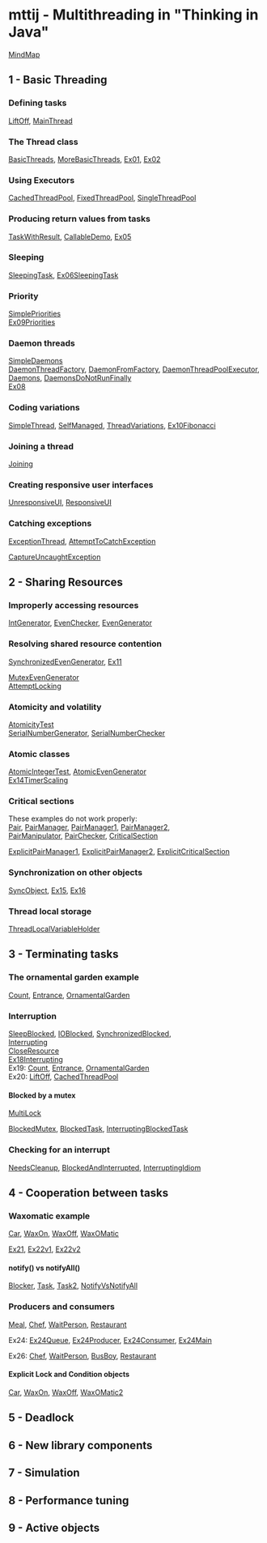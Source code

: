 mttij - Multithreading in "Thinking in Java"
============================================

[MindMap](https://coggle.it/diagram/XveP_5G51Z1Ax7oD/t/-)

1 - Basic Threading
-------------------

### Defining tasks
[LiftOff](src/main/java/learn/mt/mttij/p01basic/LiftOff.java),
[MainThread](src/main/java/learn/mt/mttij/p01basic/MainThread.java)

### The Thread class
[BasicThreads](src/main/java/learn/mt/mttij/p01basic/BasicThreads.java),
[MoreBasicThreads](src/main/java/learn/mt/mttij/p01basic/MoreBasicThreads.java),
[Ex01](src/main/java/learn/mt/mttij/p01basic/ex/Ex01.java),
[Ex02](src/main/java/learn/mt/mttij/p01basic/ex/Ex02.java)

### Using Executors
[CachedThreadPool](src/main/java/learn/mt/mttij/p01basic/CachedThreadPool.java),
[FixedThreadPool](src/main/java/learn/mt/mttij/p01basic/FixedThreadPool.java),
[SingleThreadPool](src/main/java/learn/mt/mttij/p01basic/SingleThreadPool.java)

### Producing return values from tasks
[TaskWithResult](src/main/java/learn/mt/mttij/p01basic/TaskWithResult.java),
[CallableDemo](src/main/java/learn/mt/mttij/p01basic/CallableDemo.java),
[Ex05](src/main/java/learn/mt/mttij/p01basic/ex/Ex05.java)

### Sleeping
[SleepingTask](src/main/java/learn/mt/mttij/p01basic/SleepingTask.java),
[Ex06SleepingTask](src/main/java/learn/mt/mttij/p01basic/ex/Ex06SleepingTask.java)

### Priority
[SimplePriorities](src/main/java/learn/mt/mttij/p01basic/SimplePriorities.java)  
[Ex09Priorities](src/main/java/learn/mt/mttij/p01basic/ex/Ex09Priorities.java)

### Daemon threads
[SimpleDaemons](src/main/java/learn/mt/mttij/p01basic/SimpleDaemons.java)  
[DaemonThreadFactory](src/main/java/learn/mt/mttij/p01basic/DaemonThreadFactory.java),
[DaemonFromFactory](src/main/java/learn/mt/mttij/p01basic/DaemonFromFactory.java),
[DaemonThreadPoolExecutor](src/main/java/learn/mt/mttij/p01basic/DaemonThreadPoolExecutor.java),
[Daemons](src/main/java/learn/mt/mttij/p01basic/Daemons.java),
[DaemonsDoNotRunFinally](src/main/java/learn/mt/mttij/p01basic/DaemonsDoNotRunFinally.java)  
[Ex08](src/main/java/learn/mt/mttij/p01basic/ex/Ex08.java)

### Coding variations
[SimpleThread](src/main/java/learn/mt/mttij/p01basic/SimpleThread.java),
[SelfManaged](src/main/java/learn/mt/mttij/p01basic/SelfManaged.java),
[ThreadVariations](src/main/java/learn/mt/mttij/p01basic/ThreadVariations.java),
[Ex10Fibonacci](src/main/java/learn/mt/mttij/p01basic/ex/Ex10Fibonacci.java)

### Joining a thread
[Joining](src/main/java/learn/mt/mttij/p01basic/Joining.java)

### Creating responsive user interfaces
[UnresponsiveUI](src/main/java/learn/mt/mttij/p01basic/UnresponsiveUI.java),
[ResponsiveUI](src/main/java/learn/mt/mttij/p01basic/ResponsiveUI.java)

### Catching exceptions
[ExceptionThread](src/main/java/learn/mt/mttij/p01basic/ExceptionThread.java),
[AttemptToCatchException](src/main/java/learn/mt/mttij/p01basic/AttemptToCatchException.java)

[CaptureUncaughtException](src/main/java/learn/mt/mttij/p01basic/CaptureUncaughtException.java)

2 - Sharing Resources
---------------------

### Improperly accessing resources
[IntGenerator](src/main/java/learn/mt/mttij/p02sharing/IntGenerator.java),
[EvenChecker](src/main/java/learn/mt/mttij/p02sharing/EvenChecker.java),
[EvenGenerator](src/main/java/learn/mt/mttij/p02sharing/EvenGenerator.java)

### Resolving shared resource contention
[SynchronizedEvenGenerator](src/main/java/learn/mt/mttij/p02sharing/SynchronizedEvenGenerator.java),
[Ex11](src/main/java/learn/mt/mttij/p02sharing/ex/Ex11.java)

[MutexEvenGenerator](src/main/java/learn/mt/mttij/p02sharing/MutexEvenGenerator.java)  
[AttemptLocking](src/main/java/learn/mt/mttij/p02sharing/AttemptLocking.java)

### Atomicity and volatility
[AtomicityTest](src/main/java/learn/mt/mttij/p02sharing/atomicity/AtomicityTest.java)  
[SerialNumberGenerator](src/main/java/learn/mt/mttij/p02sharing/atomicity/SerialNumberGenerator.java),
[SerialNumberChecker](src/main/java/learn/mt/mttij/p02sharing/atomicity/SerialNumberChecker.java)

### Atomic classes
[AtomicIntegerTest](src/main/java/learn/mt/mttij/p02sharing/atomicity/AtomicIntegerTest.java),
[AtomicEvenGenerator](src/main/java/learn/mt/mttij/p02sharing/atomicity/AtomicEvenGenerator.java)  
[Ex14TimerScaling](src/main/java/learn/mt/mttij/p02sharing/atomicity/ex/Ex14TimerScaling.java)

### Critical sections
These examples do not work properly:  
[Pair](src/main/java/learn/mt/mttij/p02sharing/critical/Pair.java),
[PairManager](src/main/java/learn/mt/mttij/p02sharing/critical/PairManager.java),
[PairManager1](src/main/java/learn/mt/mttij/p02sharing/critical/PairManager1.java),
[PairManager2](src/main/java/learn/mt/mttij/p02sharing/critical/PairManager2.java),  
[PairManipulator](src/main/java/learn/mt/mttij/p02sharing/critical/PairManipulator.java),
[PairChecker](src/main/java/learn/mt/mttij/p02sharing/critical/PairChecker.java),
[CriticalSection](src/main/java/learn/mt/mttij/p02sharing/critical/CriticalSection.java)

[ExplicitPairManager1](src/main/java/learn/mt/mttij/p02sharing/critical/ExplicitPairManager1.java),
[ExplicitPairManager2](src/main/java/learn/mt/mttij/p02sharing/critical/ExplicitPairManager2.java),
[ExplicitCriticalSection](src/main/java/learn/mt/mttij/p02sharing/critical/ExplicitCriticalSection.java)

### Synchronization on other objects
[SyncObject](src/main/java/learn/mt/mttij/p02sharing/critical/SyncObject.java),
[Ex15](src/main/java/learn/mt/mttij/p02sharing/critical/ex/Ex15.java),
[Ex16](src/main/java/learn/mt/mttij/p02sharing/critical/ex/Ex16.java)

### Thread local storage
[ThreadLocalVariableHolder](src/main/java/learn/mt/mttij/p02sharing/ThreadLocalVariableHolder.java)


3 - Terminating tasks
---------------------

### The ornamental garden example
[Count](src/main/java/learn/mt/mttij/p03terminating/garden/Count.java),
[Entrance](src/main/java/learn/mt/mttij/p03terminating/garden/Entrance.java),
[OrnamentalGarden](src/main/java/learn/mt/mttij/p03terminating/garden/OrnamentalGarden.java)

### Interruption
[SleepBlocked](src/main/java/learn/mt/mttij/p03terminating/interruption/SleepBlocked.java),
[IOBlocked](src/main/java/learn/mt/mttij/p03terminating/interruption/IOBlocked.java),
[SynchronizedBlocked](src/main/java/learn/mt/mttij/p03terminating/interruption/SynchronizedBlocked.java),  
[Interrupting](src/main/java/learn/mt/mttij/p03terminating/interruption/Interrupting.java)  
[CloseResource](src/main/java/learn/mt/mttij/p03terminating/interruption/CloseResource.java)  
[Ex18Interrupting](src/main/java/learn/mt/mttij/p03terminating/interruption/ex/Ex18Interrupting.java)  
Ex19:
[Count](src/main/java/learn/mt/mttij/p03terminating/interruption/ex/ex19/Count.java), 
[Entrance](src/main/java/learn/mt/mttij/p03terminating/interruption/ex/ex19/Entrance.java), 
[OrnamentalGarden](src/main/java/learn/mt/mttij/p03terminating/interruption/ex/ex19/OrnamentalGarden.java)  
Ex20:
[LiftOff](src/main/java/learn/mt/mttij/p03terminating/interruption/ex/ex20/LiftOff.java),
[CachedThreadPool](src/main/java/learn/mt/mttij/p03terminating/interruption/ex/ex20/CachedThreadPool.java)  

#### Blocked by a mutex
[MultiLock](src/main/java/learn/mt/mttij/p03terminating/interruption/MultiLock.java)

[BlockedMutex](src/main/java/learn/mt/mttij/p03terminating/blocked/BlockedMutex.java),
[BlockedTask](src/main/java/learn/mt/mttij/p03terminating/blocked/BlockedTask.java),
[InterruptingBlockedTask](src/main/java/learn/mt/mttij/p03terminating/blocked/InterruptingBlockedTask.java)

### Checking for an interrupt
[NeedsCleanup](src/main/java/learn/mt/mttij/p03terminating/checking/NeedsCleanup.java),
[BlockedAndInterrupted](src/main/java/learn/mt/mttij/p03terminating/checking/BlockedAndInterrupted.java),
[InterruptingIdiom](src/main/java/learn/mt/mttij/p03terminating/checking/InterruptingIdiom.java)

4 - Cooperation between tasks
-----------------------------

### Waxomatic example
[Car](src/main/java/learn/mt/mttij/p4cooperation/waxomatic/Car.java),
[WaxOn](src/main/java/learn/mt/mttij/p4cooperation/waxomatic/WaxOn.java),
[WaxOff](src/main/java/learn/mt/mttij/p4cooperation/waxomatic/WaxOff.java),
[WaxOMatic](src/main/java/learn/mt/mttij/p4cooperation/waxomatic/WaxOMatic.java)

[Ex21](src/main/java/learn/mt/mttij/p4cooperation/ex/Ex21.java),
[Ex22v1](src/main/java/learn/mt/mttij/p4cooperation/ex/Ex22v1.java),
[Ex22v2](src/main/java/learn/mt/mttij/p4cooperation/ex/Ex22v2.java)

#### notify() vs notifyAll()
[Blocker](src/main/java/learn/mt/mttij/p4cooperation/notifyall/Blocker.java),
[Task](src/main/java/learn/mt/mttij/p4cooperation/notifyall/Task.java),
[Task2](src/main/java/learn/mt/mttij/p4cooperation/notifyall/Task2.java),
[NotifyVsNotifyAll](src/main/java/learn/mt/mttij/p4cooperation/notifyall/NotifyVsNotifyAll.java)

### Producers and consumers
[Meal](src/main/java/learn/mt/mttij/p4cooperation/restaurant/Meal.java),
[Chef](src/main/java/learn/mt/mttij/p4cooperation/restaurant/Chef.java),
[WaitPerson](src/main/java/learn/mt/mttij/p4cooperation/restaurant/WaitPerson.java),
[Restaurant](src/main/java/learn/mt/mttij/p4cooperation/restaurant/Restaurant.java)

Ex24:
[Ex24Queue](src/main/java/learn/mt/mttij/p4cooperation/ex/Ex24Queue.java),
[Ex24Producer](src/main/java/learn/mt/mttij/p4cooperation/ex/Ex24Producer.java),
[Ex24Consumer](src/main/java/learn/mt/mttij/p4cooperation/ex/Ex24Consumer.java),
[Ex24Main](src/main/java/learn/mt/mttij/p4cooperation/ex/Ex24Main.java)

Ex26:
[Chef](src/main/java/learn/mt/mttij/p4cooperation/ex/ex26/Chef.java),
[WaitPerson](src/main/java/learn/mt/mttij/p4cooperation/ex/ex26/WaitPerson.java),
[BusBoy](src/main/java/learn/mt/mttij/p4cooperation/ex/ex26/BusBoy.java),
[Restaurant](src/main/java/learn/mt/mttij/p4cooperation/ex/ex26/Restaurant.java)

#### Explicit Lock and Condition objects
[Car](src/main/java/learn/mt/mttij/p4cooperation/waxomatic2/Car.java),
[WaxOn](src/main/java/learn/mt/mttij/p4cooperation/waxomatic2/WaxOn.java),
[WaxOff](src/main/java/learn/mt/mttij/p4cooperation/waxomatic2/WaxOff.java),
[WaxOMatic2](src/main/java/learn/mt/mttij/p4cooperation/waxomatic2/WaxOMatic2.java)

5 - Deadlock
------------


6 - New library components
--------------------------


7 - Simulation
-------------- 


8 - Performance tuning
----------------------


9 - Active objects
------------------